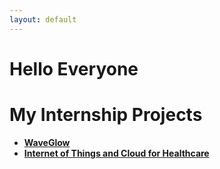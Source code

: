 ```yaml
---
layout: default
---
```


# Hello Everyone

# My Internship Projects
* [**WaveGlow**](/Projects/WaveGlow.md)
* [**Internet of Things and Cloud for Healthcare**](/Projects/Mapping.md)

